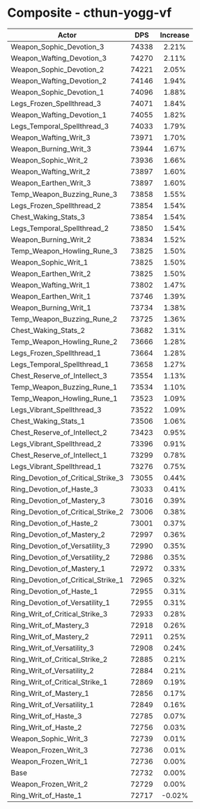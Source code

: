 # Composite - cthun-yogg-vf
| Actor | DPS | Increase |
|---|:---:|:---:|
|Weapon_Sophic_Devotion_3|74338|2.21%|
|Weapon_Wafting_Devotion_3|74270|2.11%|
|Weapon_Sophic_Devotion_2|74221|2.05%|
|Weapon_Wafting_Devotion_2|74146|1.94%|
|Weapon_Sophic_Devotion_1|74096|1.88%|
|Legs_Frozen_Spellthread_3|74071|1.84%|
|Weapon_Wafting_Devotion_1|74055|1.82%|
|Legs_Temporal_Spellthread_3|74033|1.79%|
|Weapon_Wafting_Writ_3|73971|1.70%|
|Weapon_Burning_Writ_3|73944|1.67%|
|Weapon_Sophic_Writ_2|73936|1.66%|
|Weapon_Wafting_Writ_2|73897|1.60%|
|Weapon_Earthen_Writ_3|73897|1.60%|
|Temp_Weapon_Buzzing_Rune_3|73858|1.55%|
|Legs_Frozen_Spellthread_2|73854|1.54%|
|Chest_Waking_Stats_3|73854|1.54%|
|Legs_Temporal_Spellthread_2|73850|1.54%|
|Weapon_Burning_Writ_2|73834|1.52%|
|Temp_Weapon_Howling_Rune_3|73825|1.50%|
|Weapon_Sophic_Writ_1|73825|1.50%|
|Weapon_Earthen_Writ_2|73825|1.50%|
|Weapon_Wafting_Writ_1|73802|1.47%|
|Weapon_Earthen_Writ_1|73746|1.39%|
|Weapon_Burning_Writ_1|73734|1.38%|
|Temp_Weapon_Buzzing_Rune_2|73725|1.36%|
|Chest_Waking_Stats_2|73682|1.31%|
|Temp_Weapon_Howling_Rune_2|73666|1.28%|
|Legs_Frozen_Spellthread_1|73664|1.28%|
|Legs_Temporal_Spellthread_1|73658|1.27%|
|Chest_Reserve_of_Intellect_3|73554|1.13%|
|Temp_Weapon_Buzzing_Rune_1|73534|1.10%|
|Temp_Weapon_Howling_Rune_1|73523|1.09%|
|Legs_Vibrant_Spellthread_3|73522|1.09%|
|Chest_Waking_Stats_1|73506|1.06%|
|Chest_Reserve_of_Intellect_2|73423|0.95%|
|Legs_Vibrant_Spellthread_2|73396|0.91%|
|Chest_Reserve_of_Intellect_1|73299|0.78%|
|Legs_Vibrant_Spellthread_1|73276|0.75%|
|Ring_Devotion_of_Critical_Strike_3|73055|0.44%|
|Ring_Devotion_of_Haste_3|73033|0.41%|
|Ring_Devotion_of_Mastery_3|73016|0.39%|
|Ring_Devotion_of_Critical_Strike_2|73006|0.38%|
|Ring_Devotion_of_Haste_2|73001|0.37%|
|Ring_Devotion_of_Mastery_2|72997|0.36%|
|Ring_Devotion_of_Versatility_3|72990|0.35%|
|Ring_Devotion_of_Versatility_2|72986|0.35%|
|Ring_Devotion_of_Mastery_1|72972|0.33%|
|Ring_Devotion_of_Critical_Strike_1|72965|0.32%|
|Ring_Devotion_of_Haste_1|72955|0.31%|
|Ring_Devotion_of_Versatility_1|72955|0.31%|
|Ring_Writ_of_Critical_Strike_3|72933|0.28%|
|Ring_Writ_of_Mastery_3|72918|0.26%|
|Ring_Writ_of_Mastery_2|72911|0.25%|
|Ring_Writ_of_Versatility_3|72908|0.24%|
|Ring_Writ_of_Critical_Strike_2|72885|0.21%|
|Ring_Writ_of_Versatility_2|72884|0.21%|
|Ring_Writ_of_Critical_Strike_1|72869|0.19%|
|Ring_Writ_of_Mastery_1|72856|0.17%|
|Ring_Writ_of_Versatility_1|72849|0.16%|
|Ring_Writ_of_Haste_3|72785|0.07%|
|Ring_Writ_of_Haste_2|72756|0.03%|
|Weapon_Sophic_Writ_3|72739|0.01%|
|Weapon_Frozen_Writ_3|72736|0.01%|
|Weapon_Frozen_Writ_1|72736|0.00%|
|Base|72732|0.00%|
|Weapon_Frozen_Writ_2|72729|0.00%|
|Ring_Writ_of_Haste_1|72717|-0.02%|
